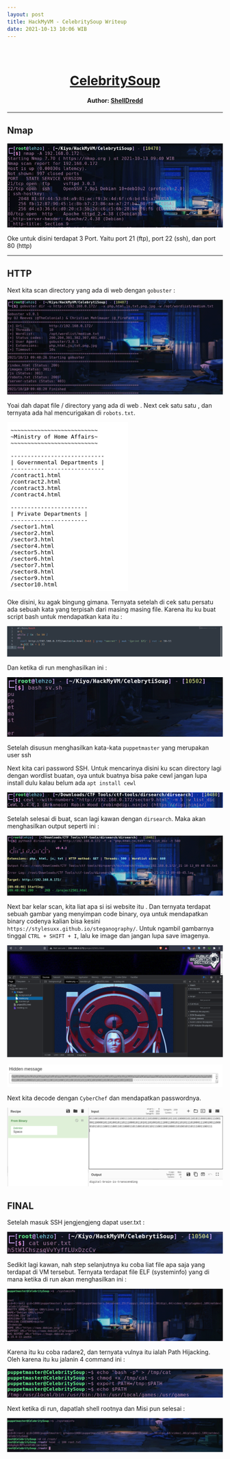 ```yaml
---
layout: post
title: HackMyVM - CelebritySoup Writeup
date: 2021-10-13 10:06 WIB  
---
```

<h1 align="center" style="font-size:30px;">
  <br>
  <a href="https://downloads.hackmyvm.eu/celebritysoup.zip">CelebritySoup</a>
  <br>
</h1>

<h4 align="center"> Author: <a href="https://twitter.com/ShellDredd">ShellDredd</a></h4>

***

## Nmap

![](images/CS/nmap.png)

Oke untuk disini terdapat 3 Port. Yaitu port 21 (ftp), port 22 (ssh), dan port 80 (http)

***

## HTTP

Next kita scan directory yang ada di web dengan `gobuster` :

![](images/CS/scanner.png)

Yoai dah dapat file / directory yang ada di web . Next cek satu satu , dan ternyata ada hal mencurigakan di `robots.txt`.

![](images/CS/robots.png)

Oke disini, ku agak bingung gimana. Ternyata setelah di cek satu persatu ada sebuah kata yang terpisah dari masing masing file. Karena itu ku buat script bash untuk mendapatkan kata itu :

![](images/CS/script-bash.png)

Dan ketika di run menghasilkan ini :

![](images/CS/ouput.png)

Setelah disusun menghasilkan kata-kata `puppetmaster` yang merupakan user ssh

Next kita cari password SSH. Untuk mencarinya disini ku scan directory lagi dengan wordlist buatan, oya untuk buatnya bisa pake cewl jangan lupa install dulu kalau belum ada `apt install cewl`

![](images/CS/cewl.png)

Setelah selesai di buat, scan lagi kawan dengan `dirsearch`. Maka akan menghasilkan output seperti ini :

![](images/CS/dirsearch.png)

Next bar kelar scan, kita liat apa si isi website itu . Dan ternyata terdapat sebuah gambar yang menyimpan code binary, oya untuk mendapatkan binary codenya kalian bisa kesini `https://stylesuxx.github.io/steganography/`. Untuk ngambil gambarnya tinggal `CTRL + SHIFT + I`, lalu ke image dan jangan lupa save imagenya.

![](images/CS/gambar-decode.png)

![](images/CS/binary-code.png)

Next kita decode dengan `CyberChef` dan mendapatkan passwordnya.

![](images/CS/password.png)

## FINAL

Setelah masuk SSH jengjengjeng dapat user.txt :

![](images/CS/user.png)

Sedikit lagi kawan, nah step selanjutnya ku coba liat file apa saja yang terdapat di VM tersebut. Ternyata terdapat file ELF (systeminfo) yang di mana ketika di run akan menghasilkan ini : 

![](images/CS/systeminfo.png)

Karena itu ku coba radare2, dan ternyata vulnya itu ialah Path Hijacking. Oleh karena itu ku jalanin 4 command ini :

![](images/CS/path-hijacking.png)

Next ketika di run, dapatlah shell rootnya dan Misi pun selesai : 

![](images/CS/root.png)
